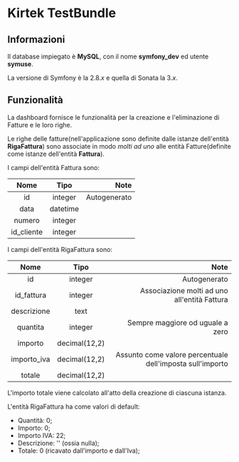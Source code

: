 # Kirtek TestBundle

## Informazioni

Il database impiegato è **MySQL**, con il nome **symfony_dev** ed utente **symuse**.

La versione di Symfony è la 2.8.*x* e quella di Sonata la 3.*x*.

## Funzionalità

La dashboard fornisce le funzionalità per la creazione e l'eliminazione di Fatture e le loro righe.

Le righe delle fatture(nell'applicazione sono definite dalle istanze dell'entità **RigaFattura**) sono associate in modo *molti ad uno* alle entità Fatture(definite come istanze dell'entità **Fattura**).

I campi dell'entità Fattura sono:

| Nome | Tipo | Note |
| :-: | :-: | --: |
| id | integer | Autogenerato |
| data | datetime |  |
| numero | integer |  |
| id_cliente | integer |  |

I campi dell'entità RigaFattura sono:

| Nome | Tipo | Note |
| :-: | :-: | --: |
| id | integer | Autogenerato |
| id_fattura | integer | Associazione molti ad uno all'entità Fattura |
| descrizione | text |  |
| quantita | integer | Sempre maggiore od uguale a zero |
| importo | decimal(12,2) |  |
| importo_iva | decimal(12,2) | Assunto come valore percentuale dell'imposta sull'importo |
| totale | decimal(12,2) |  |

L'importo totale viene calcolato all'atto della creazione di ciascuna istanza.

L'entità RigaFattura ha come valori di default:
* Quantità: 0;
* Importo: 0;
* Importo IVA: 22;
* Descrizione: '' (ossia nulla);
* Totale: 0 (ricavato dall'importo e dall'Iva);
